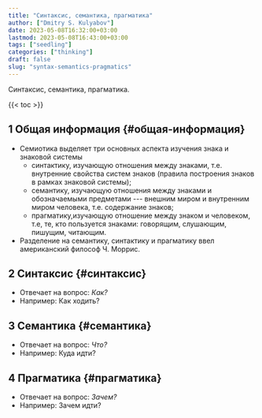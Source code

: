 ```yaml
---
title: "Синтаксис, семантика, прагматика"
author: ["Dmitry S. Kulyabov"]
date: 2023-05-08T16:32:00+03:00
lastmod: 2023-05-08T16:43:00+03:00
tags: ["seedling"]
categories: ["thinking"]
draft: false
slug: "syntax-semantics-pragmatics"
---
```


Синтаксис, семантика, прагматика.

<!--more-->

{{< toc >}}


## <span class="section-num">1</span> Общая информация {#общая-информация}

-   Семиотика выделяет три основных аспекта изучения знака и знаковой системы
    -   синтактику, изучающую отношения между знаками, т.е. внутренние свойства систем знаков (правила построения знаков в рамках знаковой системы);
    -   семантику, изучающую отношения между знаками и обозначаемыми предметами --- внешним миром и внутренним миром человека, т.е. содержание знаков;
    -   прагматику,изучающую отношение между знаком и человеком, т.е, те, кто пользуется знаками: говорящим, слушающим, пишущим, читающим.
-   Разделение на семантику, синтактику и прагматику ввел американский философ Ч. Моррис.


## <span class="section-num">2</span> Синтаксис {#синтаксис}

-   Отвечает на вопрос: _Как?_
-   Например: Как ходить?


## <span class="section-num">3</span> Семантика {#семантика}

-   Отвечает на вопрос: _Что?_
-   Например: Куда идти?


## <span class="section-num">4</span> Прагматика {#прагматика}

-   Отвечает на вопрос: _Зачем?_
-   Например: Зачем идти?
